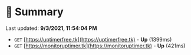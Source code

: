 # 📖 Summary
Last updated: **9/3/2021, 11:54:04 PM**

- `GET` [https://uptimerfree.tk](https://uptimerfree.tk) - **Up** (1399ms)
- `GET` [https://monitoruptimer.tk](https://monitoruptimer.tk) - **Up** (421ms)
